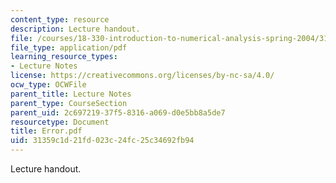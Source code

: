 ```yaml
---
content_type: resource
description: Lecture handout.
file: /courses/18-330-introduction-to-numerical-analysis-spring-2004/31359c1d21fd023c24fc25c34692fb94_Error.pdf
file_type: application/pdf
learning_resource_types:
- Lecture Notes
license: https://creativecommons.org/licenses/by-nc-sa/4.0/
ocw_type: OCWFile
parent_title: Lecture Notes
parent_type: CourseSection
parent_uid: 2c697219-37f5-8316-a069-d0e5bb8a5de7
resourcetype: Document
title: Error.pdf
uid: 31359c1d-21fd-023c-24fc-25c34692fb94
---
```

Lecture handout.